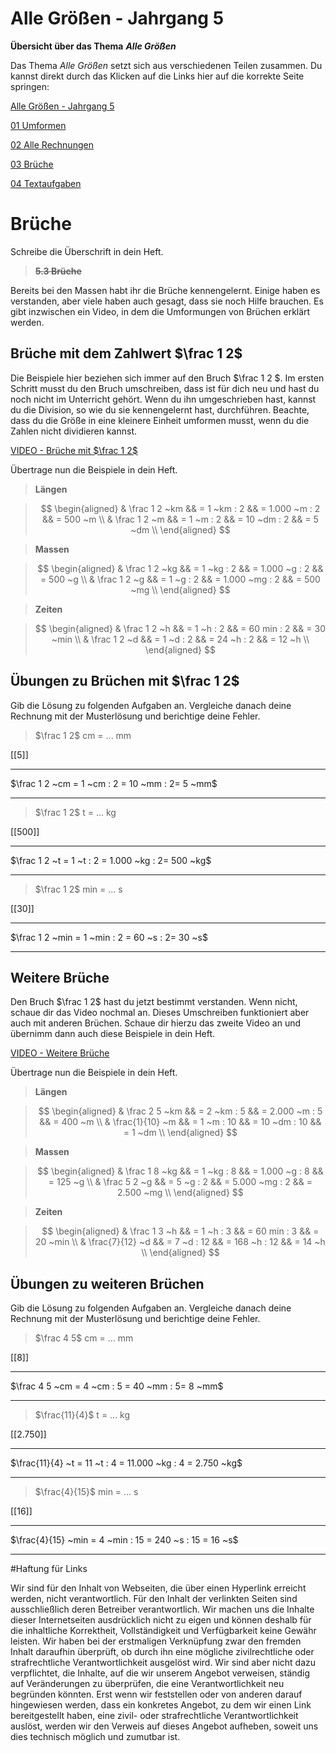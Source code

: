 <!--
author: Susanne Suckfüll
email: su-aes@masannek.de
language: de
narrator: German Female
script: url.js

View this file on https://liascript.github.io/course/?https://raw.githubusercontent.com/SUC-AES/Mathematik-5/master/2_Massen_1.md
-->

# Alle Größen - Jahrgang 5


**Übersicht über das Thema** ***Alle Größen***


Das Thema *Alle Größen* setzt sich aus verschiedenen Teilen zusammen. Du kannst direkt durch das Klicken auf die Links hier auf die korrekte Seite springen:

[Alle Größen - Jahrgang 5](https://liascript.github.io/course/?https://raw.githubusercontent.com/SUC-AES/Mathe-Webseite/master/Klasse_05/05_Alle_GroeBen/M-05-05-Alle_GroeBen.md#2)

[01 Umformen](https://liascript.github.io/course/?https://raw.githubusercontent.com/SUC-AES/Mathe-Webseite/master/Klasse_05/05_Alle_GroeBen/01_Umformen/M-05-05-01-Umformen.md#1)

[02 Alle Rechnungen](https://liascript.github.io/course/?https://raw.githubusercontent.com/SUC-AES/Mathe-Webseite/master/Klasse_05/05_Alle_GroeBen/02_Rechnungen/M-05-05-02-Rechnungen.md#1)

[03 Brüche](https://liascript.github.io/course/?https://raw.githubusercontent.com/SUC-AES/Mathe-Webseite/master/Klasse_05/05_Alle_GroeBen/03_Brueche/M-05-05-03-Brueche.md#2)

[04 Textaufgaben](https://liascript.github.io/course/?https://raw.githubusercontent.com/SUC-AES/Mathe-Webseite/master/Klasse_05/05_Alle_GroeBen/04_Textaufgaben/M-05-05-04-Textaufgaben.md#1)



# Brüche

Schreibe die Überschrift in dein Heft.

> **~~5.3 Brüche~~**


Bereits bei den Massen habt ihr die Brüche kennengelernt. Einige haben es verstanden, aber viele haben auch gesagt, dass sie noch Hilfe brauchen. Es gibt inzwischen ein Video, in dem die Umformungen von Brüchen erklärt werden.

## Brüche mit dem Zahlwert $\frac 1 2$

Die Beispiele hier beziehen sich immer auf den Bruch $\frac 1 2 $. Im ersten Schritt musst du den Bruch umschreiben, dass ist für dich neu und hast du noch nicht im Unterricht gehört. Wenn du ihn umgeschrieben hast, kannst du die Division, so wie du sie kennengelernt hast, durchführen. Beachte, dass du die Größe in eine kleinere Einheit umformen musst, wenn du die Zahlen nicht dividieren kannst.

[VIDEO - Brüche mit $\frac 1 2$]()

Übertrage nun die Beispiele in dein Heft.

> **Längen**

> $$
  \begin{aligned}
    & \frac 1 2 ~km  && = 1 ~km : 2  && = 1.000 ~m : 2 && = 500 ~m  \\
    & \frac 1 2 ~m  && = 1 ~m : 2  && = 10 ~dm : 2 && = 5 ~dm  \\
  \end{aligned}
$$



> **Massen**

> $$
  \begin{aligned}
    & \frac 1 2 ~kg  && = 1 ~kg : 2  && = 1.000 ~g : 2 && = 500 ~g  \\
    & \frac 1 2 ~g  && = 1 ~g : 2  && = 1.000 ~mg : 2 && = 500 ~mg  \\
  \end{aligned}
$$



> **Zeiten**

> $$
  \begin{aligned}
    & \frac 1 2 ~h  && = 1 ~h : 2  && = 60 min : 2 && = 30 ~min  \\
    & \frac 1 2 ~d  && = 1 ~d : 2  && = 24 ~h : 2 && = 12 ~h \\
  \end{aligned}
$$


## Übungen zu Brüchen mit $\frac 1 2$


Gib die Lösung zu folgenden Aufgaben an. Vergleiche danach deine Rechnung mit der Musterlösung und berichtige deine Fehler.


> $\frac 1 2$ cm = ... mm

[[5]]
**************************************


$\frac 1 2 ~cm = 1 ~cm : 2 = 10 ~mm : 2= 5 ~mm$

**************************************



> $\frac 1 2$ t = ... kg

[[500]]
**************************************


$\frac 1 2 ~t = 1 ~t : 2 = 1.000 ~kg : 2= 500 ~kg$

**************************************



> $\frac 1 2$ min = ... s

[[30]]
**************************************


$\frac 1 2 ~min = 1 ~min : 2 = 60 ~s : 2= 30 ~s$

**************************************



## Weitere Brüche


Den Bruch $\frac 1 2$ hast du jetzt bestimmt verstanden. Wenn nicht, schaue dir das Video nochmal an. Dieses Umschreiben funktioniert aber auch mit anderen Brüchen. Schaue dir hierzu das zweite Video an und übernimm dann auch diese Beispiele in dein Heft.

[VIDEO - Weitere Brüche]()

Übertrage nun die Beispiele in dein Heft.

> **Längen**

> $$
  \begin{aligned}
    & \frac 2 5 ~km  && = 2 ~km : 5  && = 2.000 ~m : 5 && = 400 ~m  \\
    & \frac{1}{10} ~m  && = 1 ~m : 10  && = 10 ~dm : 10 && = 1 ~dm  \\
  \end{aligned}
$$



> **Massen**

> $$
  \begin{aligned}
    & \frac 1 8 ~kg  && = 1 ~kg : 8  && = 1.000 ~g : 8 && = 125 ~g  \\
    & \frac 5 2 ~g  && = 5 ~g : 2  && = 5.000 ~mg : 2 && = 2.500 ~mg  \\
  \end{aligned}
$$



> **Zeiten**

> $$
  \begin{aligned}
    & \frac 1 3 ~h  && = 1 ~h : 3  && = 60 min : 3 && = 20 ~min  \\
    & \frac{7}{12} ~d  && = 7 ~d : 12  && = 168 ~h : 12 && = 14 ~h \\
  \end{aligned}
$$


## Übungen zu weiteren Brüchen

Gib die Lösung zu folgenden Aufgaben an. Vergleiche danach deine Rechnung mit der Musterlösung und berichtige deine Fehler.


> $\frac 4 5$ cm = ... mm

[[8]]
**************************************


$\frac 4 5 ~cm = 4 ~cm : 5 = 40 ~mm : 5= 8 ~mm$

**************************************



> $\frac{11}{4}$ t = ... kg

[[2.750]]
**************************************


$\frac{11}{4} ~t = 11 ~t : 4 = 11.000 ~kg : 4 = 2.750 ~kg$

**************************************



> $\frac{4}{15}$ min = ... s

[[16]]
**************************************


$\frac{4}{15} ~min = 4 ~min : 15 = 240 ~s : 15 = 16 ~s$

**************************************





#Haftung für Links

Wir sind für den Inhalt von Webseiten, die über einen Hyperlink erreicht werden, nicht verantwortlich. Für den Inhalt der verlinkten Seiten sind ausschließlich deren Betreiber verantwortlich. Wir machen uns die Inhalte dieser Internetseiten ausdrücklich nicht zu eigen und können deshalb für die inhaltliche Korrektheit, Vollständigkeit und Verfügbarkeit keine Gewähr leisten. Wir haben bei der erstmaligen Verknüpfung zwar den fremden Inhalt daraufhin überprüft, ob durch ihn eine mögliche zivilrechtliche oder strafrechtliche Verantwortlichkeit ausgelöst wird. Wir sind aber nicht dazu verpflichtet, die Inhalte, auf die wir unserem Angebot verweisen, ständig auf Veränderungen zu überprüfen, die eine Verantwortlichkeit neu begründen könnten. Erst wenn wir feststellen oder von anderen darauf hingewiesen werden, dass ein konkretes Angebot, zu dem wir einen Link bereitgestellt haben, eine zivil- oder strafrechtliche Verantwortlichkeit auslöst, werden wir den Verweis auf dieses Angebot aufheben, soweit uns dies technisch möglich und zumutbar ist.

